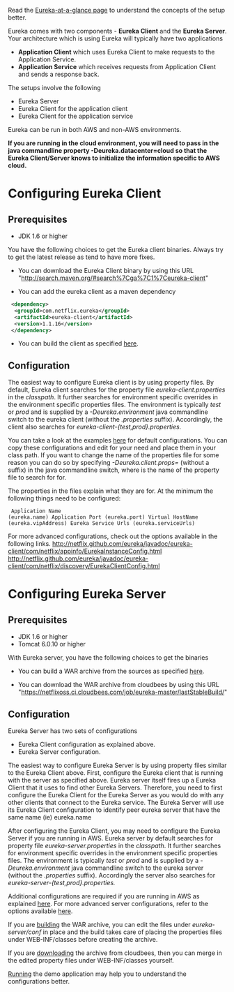 Read the [Eureka-at-a-glance page](https://github.com/Netflix/eureka/wiki/Eureka-at-a-glance) to understand the concepts of the setup better.

Eureka comes with two components - **Eureka Client** and the **Eureka Server**. Your architecture which is using Eureka will typically have two applications

* **Application Client** which uses Eureka Client to make requests to the Application Service.
* **Application Service** which receives requests from Application Client and sends a response back.

The setups involve the following

* Eureka Server
* Eureka Client for the application client
* Eureka Client for the application service

Eureka can be run in both AWS and non-AWS environments.

**If you are running in the cloud environment, you will need to pass in the java commandline property -Deureka.datacenter=cloud so that the Eureka Client/Server knows to initialize the information specific to AWS cloud.**

# Configuring Eureka Client

## Prerequisites

* JDK 1.6 or higher

You have the following choices to get the Eureka client binaries. Always try to get the latest release as tend to have more fixes.

* You can download the Eureka Client binary by using this URL "http://search.maven.org/#search%7Cga%7C1%7Ceureka-client"

* You can add the eureka client as a maven dependency
```xml
 <dependency>
  <groupId>com.netflix.eureka</groupId>
  <artifactId>eureka-client</artifactId>
  <version>1.1.16</version>
 </dependency>
```
* You can build the client as specified [here](https://github.com/Netflix/eureka/wiki/Building-Eureka-Client-and-Server).

## Configuration

The easiest way to configure Eureka client is by using property files. By default, Eureka client searches for the property file _eureka-client.properties_ in the _classpath_. It further searches for environment specific overrides in the environment specific properties files. The environment is typically _test_ or _prod_ and is supplied by a _-Deureka.environment_ java commandline switch to the eureka client (without the _.properties_ suffix). Accordingly, the client also searches for _eureka-client-{test,prod}.properties._

You can take a look at the examples [here](https://github.com/Netflix/eureka/tree/master/eureka-server/conf)  for default configurations. You can copy these configurations and edit for your need and place them in your class path. If you want to change the name of the properties file for some reason you can do so by specifying _-Deureka.client.props=<myprops>_  (without a suffix) in the java commandline switch, where _<myprops>_ is the name of the property file to search for for.

The properties in the files explain what they are for. At the minimum the following things need to be configured:
    <pre><code> 
    Application Name (eureka.name)
    Application Port (eureka.port)
    Virtual HostName (eureka.vipAddress)
    Eureka Service Urls (eureka.serviceUrls)
   </pre></code> 

For more advanced configurations, check out the options available in the following links.
http://netflix.github.com/eureka/javadoc/eureka-client/com/netflix/appinfo/EurekaInstanceConfig.html
http://netflix.github.com/eureka/javadoc/eureka-client/com/netflix/discovery/EurekaClientConfig.html

# Configuring Eureka Server

## Prerequisites

* JDK 1.6 or higher 
* Tomcat 6.0.10 or higher

With Eureka server, you have the following choices to get the binaries

*  You can build a WAR archive from the sources as specified [here](https://github.com/Netflix/eureka/wiki/Building-Eureka-Client-and-Server).

*  You can download the WAR archive from cloudbees by using this URL  
   "https://netflixoss.ci.cloudbees.com/job/eureka-master/lastStableBuild/" 

## Configuration

Eureka Server has two sets of configurations

* Eureka Client configuration as explained above.
* Eureka Server configuration.

The easiest way to configure Eureka Server is by using property files similar to the Eureka Client above. First, configure the Eureka client that is running with the server as specified above. Eureka server itself fires up a Eureka Client that it uses to find other Eureka Servers. Therefore, you need to first configure the Eureka Client for the Eureka Server as you would do with any other clients that connect to the Eureka service. The Eureka Server will use its Eureka Client configuration to identify peer eureka server that have the same name (ie) eureka.name

After configuring the Eureka Client, you may need to configure the Eureka Server if you are running in AWS. Eureka server by default searches for property file _eureka-server.properties_ in the _classpath_. It further searches for environment specific overrides in the environment specific properties files. The environment is typically _test_ or _prod_ and is supplied by a _-Deureka.environment_ java commandline switch to the eureka server (without the _.properties_ suffix). Accordingly the server also searches for _eureka-server-{test,prod}.properties._

Additional configurations are required if you are running in AWS as explained [here](https://github.com/Netflix/eureka/wiki/Configuring-Eureka-in-AWS-Cloud). For more advanced server configurations, refer to the options available [here](http://netflix.github.com/eureka/javadoc/eureka-core/com/netflix/eureka/EurekaServerConfig.html). 

If you are [building](https://github.com/Netflix/eureka/wiki/Building-Eureka-Client-and-Server) the WAR archive, you can edit the files under _eureka-server/conf_ in place and the build takes care of placing the properties files under WEB-INF/classes before creating the archive.

If you are [downloading]("https://netflixoss.ci.cloudbees.com/job/eureka-master/lastStableBuild/" ) the archive from cloudbees, then you can merge in the edited property files under WEB-INF/classes yourself.

[Running](https://github.com/Netflix/eureka/wiki/Running-the-Demo-Application) the demo application may help you to understand the configurations better.